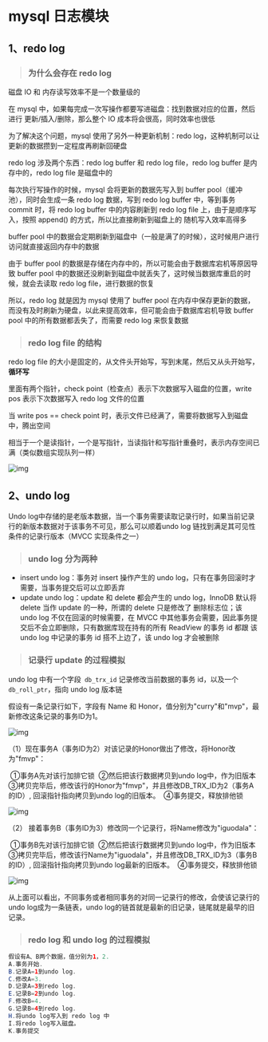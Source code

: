 # mysql 日志模块

## 1、redo log

> ### 为什么会存在 redo log

磁盘 IO 和 内存读写效率不是一个数量级的

在 mysql 中，如果每完成一次写操作都要写进磁盘：找到数据对应的位置，然后进行 更新/插入/删除，那么整个 IO 成本将会很高，同时效率也很低

为了解决这个问题，mysql 使用了另外一种更新机制：redo log，这种机制可以让更新的数据攒到一定程度再刷新回硬盘



redo log 涉及两个东西：redo log  buffer 和 redo log file，redo log  buffer 是内存中的，redo log file 是磁盘中的



每次执行写操作的时候，mysql 会将更新的数据先写入到 buffer pool（缓冲池），同时会生成一条 redo log 数据，写到 redo log buffer 中，等到事务 commit 时，将 redo log buffer 中的内容刷新到 redo log file 上，由于是顺序写入，按照 append() 的方式，所以比直接刷新到磁盘上的 随机写入效率高得多

buffer pool 中的数据会定期刷新到磁盘中（一般是满了的时候），这时候用户进行访问就直接返回内存中的数据



由于 buffer pool 的数据是存储在内存中的，所以可能会由于数据库宕机等原因导致 buffer pool 中的数据还没刷新到磁盘中就丢失了，这时候当数据库重启的时候，就会去读取 redo log file，进行数据的恢复



所以，redo log 就是因为 mysql 使用了 buffer pool 在内存中保存更新的数据，而没有及时刷新为硬盘，以此来提高效率，但可能会由于数据库宕机导致 buffer pool 中的所有数据都丢失了，而需要 redo log 来恢复数据



> ### redo log file 的结构

redo log file  的大小是固定的，从文件头开始写，写到末尾，然后又从头开始写，**循环写**

里面有两个指针，check point（检查点）表示下次数据写入磁盘的位置，write pos 表示下次数据写入 redo log 文件的位置

当 write pos == check point 时，表示文件已经满了，需要将数据写入到磁盘中，腾出空间

相当于一个是读指针，一个是写指针，当读指针和写指针重叠时，表示内存空间已满（类似数组实现队列一样）

![img](https://pic4.zhimg.com/80/v2-b2a4003fde5ed1a12cfb9522235319ff_720w.jpg)







## 2、undo log





Undo log中存储的是老版本数据，当一个事务需要读取记录行时，如果当前记录行的新版本数据对于该事务不可见，那么可以顺着undo log 链找到满足其可见性条件的记录行版本（MVCC 实现条件之一）



> ### undo log 分为两种

- insert undo log：事务对 insert 操作产生的 undo log，只有在事务回滚时才需要，当事务提交后可以立即丢弃
- update undo log：update 和 delete 都会产生的 undo log，InnoDB 默认将 delete 当作 update 的一种，所谓的 delete 只是修改了 删除标志位；该 undo log 不仅在回滚的时候需要，在 MVCC 中其他事务会需要，因此事务提交后不会立即删除，只有数据库现在持有的所有 ReadView  的事务 id 都跟 该 undo log 中记录的事务 id 搭不上边了，该 undo log 才会被删除





> ### 记录行 update 的过程模拟

undo log 中有一个字段` db_trx_id` 记录修改当前数据的事务 id，以及一个` db_roll_ptr`，指向 undo log 版本链



假设有一条记录行如下，字段有 Name 和 Honor，值分别为"curry"和"mvp"，最新修改这条记录的事务ID为1。

![img](https://img-blog.csdnimg.cn/20200701205716343.png)



（1）现在事务A（事务ID为2）对该记录的Honor做出了修改，将Honor改为"fmvp"：

​                ①事务A先对该行加排它锁
​                ②然后把该行数据拷贝到undo log中，作为旧版本
​                ③拷贝完毕后，修改该行的Honor为"fmvp"，并且修改DB_TRX_ID为2（事务A的ID）, 回滚指针指向拷贝到undo log的旧版本。
​                ④事务提交，释放排他锁

![img](https://img-blog.csdnimg.cn/20200701210046670.png?x-oss-process=image/watermark,type_ZmFuZ3poZW5naGVpdGk,shadow_10,text_aHR0cHM6Ly9ibG9nLmNzZG4ubmV0L1dhdmVzX19f,size_16,color_FFFFFF,t_70)



（2） 接着事务B（事务ID为3）修改同一个记录行，将Name修改为"iguodala"：

​                ①事务B先对该行加排它锁
​                ②然后把该行数据拷贝到undo log中，作为旧版本
​                ③拷贝完毕后，修改该行Name为"iguodala"，并且修改DB_TRX_ID为3（事务B的ID）, 回滚指针指向拷贝到undo log最新的旧版本。
​                ④事务提交，释放排他锁

![img](https://img-blog.csdnimg.cn/2020070121022442.png?x-oss-process=image/watermark,type_ZmFuZ3poZW5naGVpdGk,shadow_10,text_aHR0cHM6Ly9ibG9nLmNzZG4ubmV0L1dhdmVzX19f,size_16,color_FFFFFF,t_70)

从上面可以看出，不同事务或者相同事务的对同一记录行的修改，会使该记录行的undo log成为一条链表，undo log的链首就是最新的旧记录，链尾就是最早的旧记录。





> ### redo log 和 undo log 的过程模拟

```java
假设有A、B两个数据，值分别为1，2.
A.事务开始.
B.记录A=1到undo log.
C.修改A=3.
D.记录A=3到redo log.
E.记录B=2到undo log.
F.修改B=4.
G.记录B=4到redo log.
H.将undo log写入到 redo log 中
I.将redo log写入磁盘。
K.事务提交
```



# 